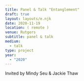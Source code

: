 ```yaml
---
title: Panel & Talk "Entanglement"
draft: true
layout: layouts/e.njk
date: 2020-11-19
location: ( remote )
venue: Rutgers
subtitle: panel & talk
medium:
  - talk
type: project
year:
  - "2020"
---
```


Invited by Mindy Seu & Jackie Thaw
